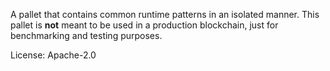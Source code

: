 A pallet that contains common runtime patterns in an isolated manner.
This pallet is **not** meant to be used in a production blockchain, just
for benchmarking and testing purposes.

License: Apache-2.0